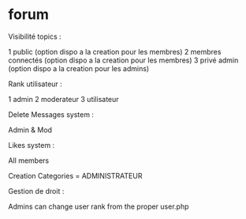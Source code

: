 # forum

Visibilité topics :

1 public  (option dispo a la creation pour les membres)
2 membres connectés (option dispo a la creation pour les membres)
3 privé admin (option dispo a la creation pour les admins)

Rank utilisateur : 

1 admin
2 moderateur
3 utilisateur

Delete Messages system : 

Admin & Mod 

Likes system : 

All members 

Creation Categories = ADMINISTRATEUR

Gestion de droit : 

Admins can change user rank from the proper user.php
